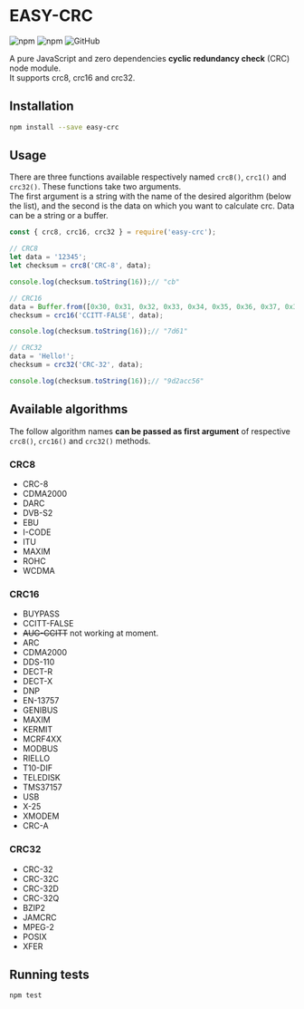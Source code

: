 # EASY-CRC

![npm](https://img.shields.io/npm/v/easy-crc) ![npm](https://img.shields.io/npm/dt/easy-crc) ![GitHub](https://img.shields.io/github/license/fabio286/easy-crc)

A pure JavaScript and zero dependencies **cyclic redundancy check** (CRC) node module.  
It supports crc8, crc16 and crc32.

## Installation

```bash
npm install --save easy-crc
```

## Usage

There are three functions available respectively named `crc8()`, `crc1()` and `crc32()`. These functions take two arguments.  
The first argument is a string with the name of the desired algorithm (below the list), and the second is the data on which you want to calculate crc. Data can be a string or a buffer.

```js
const { crc8, crc16, crc32 } = require('easy-crc');

// CRC8
let data = '12345';
let checksum = crc8('CRC-8', data);

console.log(checksum.toString(16));// "cb"

// CRC16
data = Buffer.from([0x30, 0x31, 0x32, 0x33, 0x34, 0x35, 0x36, 0x37, 0x38, 0x39]);
checksum = crc16('CCITT-FALSE', data);

console.log(checksum.toString(16));// "7d61"

// CRC32
data = 'Hello!';
checksum = crc32('CRC-32', data);

console.log(checksum.toString(16));// "9d2acc56"
```

## Available algorithms

The follow algorithm names **can be passed as first argument** of respective `crc8()`, `crc16()` and `crc32()` methods.

### CRC8

- CRC-8
- CDMA2000
- DARC
- DVB-S2
- EBU
- I-CODE
- ITU
- MAXIM
- ROHC
- WCDMA

### CRC16

- BUYPASS
- CCITT-FALSE
- ~~AUG-CCITT~~ not working at moment.
- ARC
- CDMA2000
- DDS-110
- DECT-R
- DECT-X
- DNP
- EN-13757
- GENIBUS
- MAXIM
- KERMIT
- MCRF4XX
- MODBUS
- RIELLO
- T10-DIF
- TELEDISK
- TMS37157
- USB
- X-25
- XMODEM
- CRC-A

### CRC32

- CRC-32
- CRC-32C
- CRC-32D
- CRC-32Q
- BZIP2
- JAMCRC
- MPEG-2
- POSIX
- XFER

## Running tests

```bash
npm test
```
